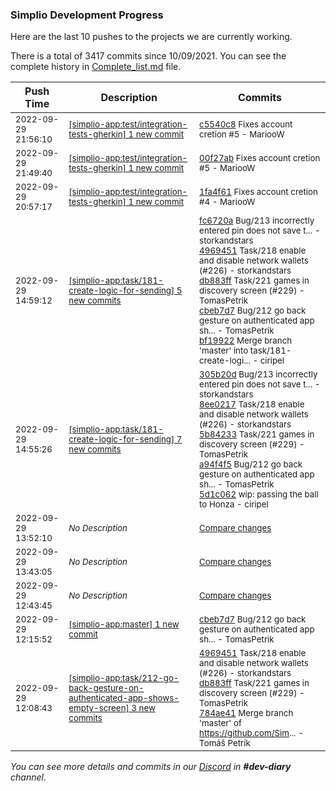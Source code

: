 
### Simplio Development Progress

Here are the last 10 pushes to the projects we are currently working.

There is a total of 3417 commits since 10/09/2021. You can see the complete history in
 [Complete_list.md](Complete_list.md) file.

| Push Time | Description | Commits |
| --- | --- | --- |
| <sub>2022-09-29 21:56:10</sub> | <sub>[[simplio-app:test/integration\-tests\-gherkin] 1 new commit](https://github.com/SimplioOfficial/simplio-app/commit/c5540c814c7216f480bf7013182615daf04bf2a2)</sub> | <sub>[c5540c8](https://github.com/SimplioOfficial/simplio-app/commit/c5540c814c7216f480bf7013182615daf04bf2a2) Fixes account cretion #5 - MariooW</sub> |
| <sub>2022-09-29 21:49:40</sub> | <sub>[[simplio-app:test/integration\-tests\-gherkin] 1 new commit](https://github.com/SimplioOfficial/simplio-app/commit/00f27abe73fceaaf73538d68d18ec3562bbb2514)</sub> | <sub>[00f27ab](https://github.com/SimplioOfficial/simplio-app/commit/00f27abe73fceaaf73538d68d18ec3562bbb2514) Fixes account cretion #5 - MariooW</sub> |
| <sub>2022-09-29 20:57:17</sub> | <sub>[[simplio-app:test/integration\-tests\-gherkin] 1 new commit](https://github.com/SimplioOfficial/simplio-app/commit/1fa4f61d62e30138ded0070c45eb24eacb2d64af)</sub> | <sub>[1fa4f61](https://github.com/SimplioOfficial/simplio-app/commit/1fa4f61d62e30138ded0070c45eb24eacb2d64af) Fixes account cretion #4 - MariooW</sub> |
| <sub>2022-09-29 14:59:12</sub> | <sub>[[simplio-app:task/181\-create\-logic\-for\-sending] 5 new commits](https://github.com/SimplioOfficial/simplio-app/compare/7fb98f922d4d...bf199223a72f)</sub> | <sub>[fc6720a](https://github.com/SimplioOfficial/simplio-app/commit/fc6720a9ea8a4bb5743a8eac8343f64c804998d0) Bug/213 incorrectly entered pin does not save t... - storkandstars<br>[4969451](https://github.com/SimplioOfficial/simplio-app/commit/4969451f07d745a2f3220ec57d0d0ed8d533998a) Task/218 enable and disable network wallets (#226) - storkandstars<br>[db883ff](https://github.com/SimplioOfficial/simplio-app/commit/db883ff633bd8815e23655523bfc165310bd1914) Task/221 games in discovery screen (#229) - TomasPetrik<br>[cbeb7d7](https://github.com/SimplioOfficial/simplio-app/commit/cbeb7d75cadc4eb5f51bfd554c40a1ed2f1b0c64) Bug/212 go back gesture on authenticated app sh... - TomasPetrik<br>[bf19922](https://github.com/SimplioOfficial/simplio-app/commit/bf199223a72f13f1418407c3e1420b62d02a6dde) Merge branch 'master' into task/181-create-logi... - ciripel</sub> |
| <sub>2022-09-29 14:55:26</sub> | <sub>[[simplio-app:task/181\-create\-logic\-for\-sending] 7 new commits](https://github.com/SimplioOfficial/simplio-app/compare/9761ac005f66...7fb98f922d4d)</sub> | <sub>[305b20d](https://github.com/SimplioOfficial/simplio-app/commit/305b20dabafa7ac4ba27d6f655dfd2a0d3f45ca1) Bug/213 incorrectly entered pin does not save t... - storkandstars<br>[8ee0217](https://github.com/SimplioOfficial/simplio-app/commit/8ee0217c28e64cf4b493327d243cbe0ac76379d5) Task/218 enable and disable network wallets (#226) - storkandstars<br>[5b84233](https://github.com/SimplioOfficial/simplio-app/commit/5b842330d3f61d0ef9f63d2db1d3975fa68971c1) Task/221 games in discovery screen (#229) - TomasPetrik<br>[a94f4f5](https://github.com/SimplioOfficial/simplio-app/commit/a94f4f598918155832a96fa7ed0a0fc556d89f96) Bug/212 go back gesture on authenticated app sh... - TomasPetrik<br>[5d1c062](https://github.com/SimplioOfficial/simplio-app/commit/5d1c0622442673594db7db2a3bbd14939b05f1ff) wip: passing the ball to Honza - ciripel</sub> |
| <sub>2022-09-29 13:52:10</sub> | <sub>_No Description_</sub> | <sub>[Compare changes](https://github.com/SimplioOfficial/simplio-app/compare/0bab6238279b...75f212441fcc)</sub> |
| <sub>2022-09-29 13:43:05</sub> | <sub>_No Description_</sub> | <sub>[Compare changes](https://github.com/SimplioOfficial/simplio-app/compare/f3ae3527f414...0bab6238279b)</sub> |
| <sub>2022-09-29 12:43:45</sub> | <sub>_No Description_</sub> | <sub>[Compare changes](https://github.com/SimplioOfficial/simplio-app/compare/0103359d1b27...f3ae3527f414)</sub> |
| <sub>2022-09-29 12:15:52</sub> | <sub>[[simplio-app:master] 1 new commit](https://github.com/SimplioOfficial/simplio-app/commit/cbeb7d75cadc4eb5f51bfd554c40a1ed2f1b0c64)</sub> | <sub>[cbeb7d7](https://github.com/SimplioOfficial/simplio-app/commit/cbeb7d75cadc4eb5f51bfd554c40a1ed2f1b0c64) Bug/212 go back gesture on authenticated app sh... - TomasPetrik</sub> |
| <sub>2022-09-29 12:08:43</sub> | <sub>[[simplio-app:task/212\-go\-back\-gesture\-on\-authenticated\-app\-shows\-empty\-screen] 3 new commits](https://github.com/SimplioOfficial/simplio-app/compare/db6e14fbb578...784ae41cc53f)</sub> | <sub>[4969451](https://github.com/SimplioOfficial/simplio-app/commit/4969451f07d745a2f3220ec57d0d0ed8d533998a) Task/218 enable and disable network wallets (#226) - storkandstars<br>[db883ff](https://github.com/SimplioOfficial/simplio-app/commit/db883ff633bd8815e23655523bfc165310bd1914) Task/221 games in discovery screen (#229) - TomasPetrik<br>[784ae41](https://github.com/SimplioOfficial/simplio-app/commit/784ae41cc53f323a673c1c15a589492265da8de0) Merge branch 'master' of https://github.com/Sim... - Tomáš Petrík</sub> |

_You can see more details and commits in our [Discord](https://discord.gg/aKhjuwZmdP) in **#dev-diary** channel._
